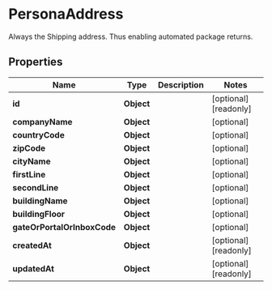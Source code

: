 

# PersonaAddress

Always the Shipping address. Thus enabling automated package returns.

## Properties

| Name | Type | Description | Notes |
|------------ | ------------- | ------------- | -------------|
|**id** | **Object** |  |  [optional] [readonly] |
|**companyName** | **Object** |  |  [optional] |
|**countryCode** | **Object** |  |  [optional] |
|**zipCode** | **Object** |  |  [optional] |
|**cityName** | **Object** |  |  [optional] |
|**firstLine** | **Object** |  |  [optional] |
|**secondLine** | **Object** |  |  [optional] |
|**buildingName** | **Object** |  |  [optional] |
|**buildingFloor** | **Object** |  |  [optional] |
|**gateOrPortalOrInboxCode** | **Object** |  |  [optional] |
|**createdAt** | **Object** |  |  [optional] [readonly] |
|**updatedAt** | **Object** |  |  [optional] [readonly] |



